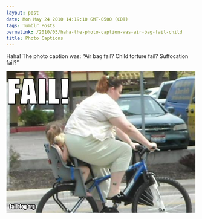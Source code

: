 ```yaml
---
layout: post
date: Mon May 24 2010 14:19:10 GMT-0500 (CDT)
tags: Tumblr Posts
permalink: /2010/05/haha-the-photo-caption-was-air-bag-fail-child
title: Photo Captions
---
```


Haha! The photo caption was: &ldquo;Air bag fail? Child torture fail? Suffocation fail?&rdquo;

![](/public/assets/tumblr/tumblr_l2xv00eis61qa4klho1_500.jpg)
